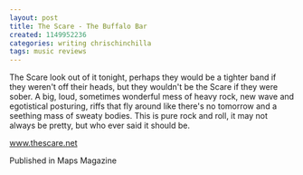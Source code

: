 ```yaml
---
layout: post
title: The Scare - The Buffalo Bar
created: 1149952236
categories: writing chrischinchilla
tags: music reviews
---
```


The Scare look out of it tonight, perhaps they would be a tighter band if they weren't off their heads, but they wouldn't be the Scare if they were sober. A big, loud, sometimes wonderful mess of heavy rock, new wave and egotistical posturing, riffs that fly around like there's no tomorrow and a seething mass of sweaty bodies. This is pure rock and roll, it may not always be pretty, but who ever said it should be.

<a href='http://www.thescare.net' target='_blank'>www.thescare.net</a>

Published in Maps Magazine
